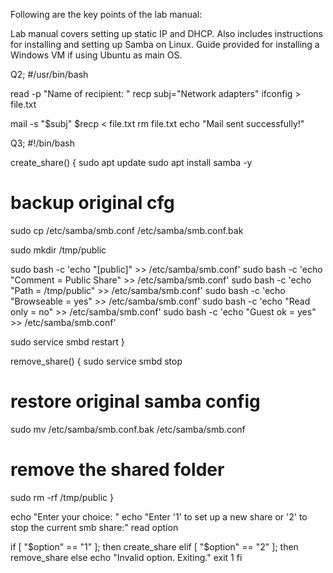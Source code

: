 Following are the key points of the lab manual:

Lab manual covers setting up static IP and DHCP.
Also includes instructions for installing and setting up Samba on Linux.
Guide provided for installing a Windows VM if using Ubuntu as main OS.

Q2;
#/usr/bin/bash

read -p "Name of recipient: " recp
subj="Network adapters"
ifconfig > file.txt

mail -s "$subj" $recp < file.txt
rm file.txt
echo "Mail sent successfully!"

Q3;
#!/bin/bash

create_share() {
  sudo apt update
  sudo apt install samba -y

  # backup original cfg
  sudo cp /etc/samba/smb.conf /etc/samba/smb.conf.bak

  sudo mkdir /tmp/public

  sudo bash -c 'echo "[public]" >> /etc/samba/smb.conf'
  sudo bash -c 'echo "Comment = Public Share" >> /etc/samba/smb.conf'
  sudo bash -c 'echo "Path = /tmp/public" >> /etc/samba/smb.conf'
  sudo bash -c 'echo "Browseable = yes" >> /etc/samba/smb.conf'
  sudo bash -c 'echo "Read only = no" >> /etc/samba/smb.conf'
  sudo bash -c 'echo "Guest ok = yes" >> /etc/samba/smb.conf'

  sudo service smbd restart
}

remove_share() {
  sudo service smbd stop

  # restore original samba config
  sudo mv /etc/samba/smb.conf.bak /etc/samba/smb.conf

  # remove the shared folder
  sudo rm -rf /tmp/public
}

echo "Enter your choice: "
echo "Enter '1' to set up a new share or '2' to stop the current smb share:"
read option

if [ "$option" == "1" ]; then
  create_share
elif [ "$option" == "2" ]; then
  remove_share
else
  echo "Invalid option. Exiting."
  exit 1
fi
